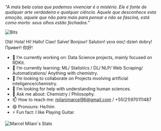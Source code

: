 ###

*"A mais bela coisa que podemos vivenciar é o mistério. Ele é fonte de qualquer arte verdadeira e qualquer ciência. Aquele que desconhece esta emoção, aquele que não para mais para pensar e não se fascina, está como morto: seus olhos estão fechados."*



![Bits](https://i.giphy.com/media/QpVUMRUJGokfqXyfa1/giphy.webp)

Olá! Hola! Hi! Hallo! Ciao! Salve! Bonjour! Saluton! γεια σας! dzień dobry! Привет! 你好! 


- 🔭 I’m currently working on: Data Science projects, mainly focused on RDKit.
- 🌱 I’m currently learning: ML/ Statistics / DL/ NLP/ Web Scraping/ Automatizations/ Anything with chemistry.
- 👯 I’m looking to collaborate on Projects involving artificial inteligence/chemistry.
- 🤔 I’m looking for help with understanding human sciences.
- 💬 Ask me about: Chemistry / Philosophy.
- 📫 How to reach me: milanimarcel96@gmail.com / +55(21)970111487
- 😄 Pronouns: He/him
- ⚡ Fun fact: I like Playing Guitar.


![Marcel Milani´s Stats](https://github-readme-stats.vercel.app/api?username=milanimarcel&show_icons=true&theme=radical)


<!--
**Jatin Chowdhury is an audio signal processing engineer**

### Things I'm doing:
- Creating audio effects as [Chowdhury-DSP](https://chowdsp.com), including [ChowTapeModel](https://github.com/jatinchowdhury18/AnalogTapeModel), [ChowMatrix](https://github.com/Chowdhury-DSP/ChowMatrix), and [ChowCentaur](https://github.com/jatinchowdhury18/KlonCentaur).
- Contributing to the [Surge Synthesizer Team](https://surge-synthesizer.github.io).
- Doing audio signal processing research, and [writing about it](https://jatinchowdhury18.medium.com).
- Writing low-level C++ code.
- Making music!

For more information, see my [personal website](https://ccrma.stanford.edu/~jatin).

![Jatin's GitHub Stats](https://github-readme-stats.vercel.app/api?username=jatinchowdhury18&show_icons=true&theme=onedark&count_private=true)

![Top Langs](https://github-readme-stats.vercel.app/api/top-langs/?username=jatinchowdhury18&layout=compact&theme=onedark&count_private=true)

-->




